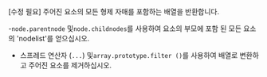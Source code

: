 [수정 필요]
주어진 요소의 모든 형제 자매를 포함하는 배열을 반환합니다.

-`node.parentnode` 및`node.childnodes`를 사용하여 요소의 부모에 포함 된 모든 요소의 'nodelist'를 얻으십시오.
- 스프레드 연산자 (`...`) 및`array.prototype.filter ()`를 사용하여 배열로 변환하고 주어진 요소를 제거하십시오.